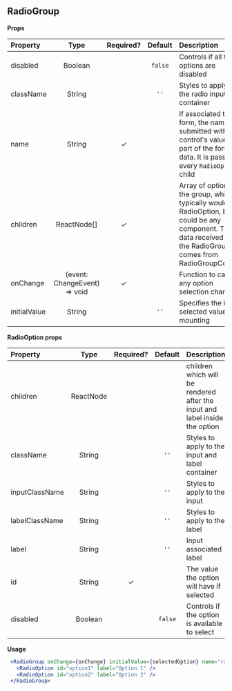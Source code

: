 ## RadioGroup

 **Props**

| Property | Type | Required? | Default | Description |
|:---|:---:|:---:|:---:|:---|
| disabled | Boolean | | `false` | Controls if all the options are disabled |
| className | String | | `''` | Styles to apply to the radio inputs container |
| name | String | ✓ | | If associated to a form, the name is submitted with the control's value as part of the form data. It is passed to every `RadioOption` child |
| children | ReactNode[] | ✓ | | Array of options in the group, which typically would be RadioOption, but it could be any component. The data received from the RadioGroup comes from RadioGroupContext |
| onChange | (event: ChangeEvent<HTMLInputElement>) => void | ✓ | | Function to call on any option selection change |
| initialValue | String | | `''` | Specifies the initial selected value on mounting |

**RadioOption props**

| Property | Type | Required? | Default | Description |
|:---|:---:|:---:|:---:|:---|
| children | ReactNode | | | children which will be rendered after the input and label inside the option |
| className | String | | `''` | Styles to apply to the input and label container |
| inputClassName | String | | `''` | Styles to apply to the input |
| labelClassName | String | | `''` | Styles to apply to the label |
| label | String | | `''` | Input associated label |
| id | String | ✓ | | The value the option will have if selected |
| disabled | Boolean | | `false` | Controls if the option is available to select |

**Usage**

 ```jsx
  <RadioGroup onChange={onChange} initialValue={selectedOption} name="radio-button">
    <RadioOption id="option1" label="Option 1" />
    <RadioOption id="option2" label="Option 2" />
  </RadioGroup>
```
